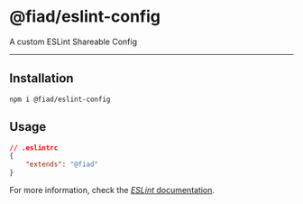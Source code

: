 # @fiad/eslint-config

A custom ESLint Shareable Config

---

## Installation

```
npm i @fiad/eslint-config
```

## Usage


```json
// .eslintrc
{
    "extends": "@fiad"
}
```

For more information, check the [*ESLint* documentation](https://eslint.org/docs/user-guide/configuring#using-a-shareable-configuration-package).